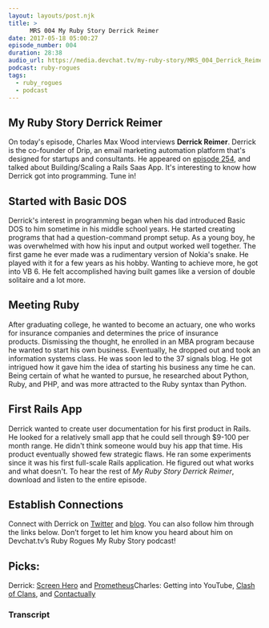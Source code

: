 ```yaml
---
layout: layouts/post.njk
title: >
      MRS 004 My Ruby Story Derrick Reimer
date: 2017-05-18 05:00:27
episode_number: 004
duration: 28:38
audio_url: https://media.devchat.tv/my-ruby-story/MRS_004_Derrick_Reimer.mp3
podcast: ruby-rogues
tags: 
  - ruby_rogues
  - podcast
---
```


## My&nbsp;Ruby Story&nbsp;Derrick Reimer
On today's episode, Charles Max Wood interviews **Derrick Reimer**. Derrick is the co-founder of Drip, an email marketing automation platform that's designed for startups and consultants. He appeared&nbsp;on [episode 254](https://devchat.tv/ruby-rogues/254-rr-buildingscaling-a-rails-saas-app-with-derrick-reimer), and talked about Building/Scaling a Rails Saas App. It's interesting to know how Derrick got into programming. Tune in!
## Started with&nbsp;Basic DOS
Derrick's interest in programming began when his dad introduced Basic DOS to him sometime in his middle school years. He started creating programs that had a question-command prompt setup. As a young boy, he was overwhelmed with how his input and output worked well together. The first game he ever made was a rudimentary version of Nokia's snake. He played with it for a few years as his hobby. Wanting to achieve more, he got into VB 6. He felt accomplished having built games like a version of double solitaire and a lot more.
## Meeting Ruby
After graduating college, he wanted to become an actuary, one who works for insurance companies and determines the price of insurance products.&nbsp;Dismissing the thought, he enrolled in an MBA program because he wanted to start his own business. Eventually, he dropped out and took an information systems class. He was soon led to the 37 signals blog. He got intrigued how it gave him the idea of starting his business any time he can. Being certain of what he wanted to pursue, he researched about Python, Ruby, and PHP, and was more attracted to the Ruby syntax than Python.
## First Rails App
Derrick&nbsp;wanted to create user documentation for his first product in Rails. He looked for a relatively small app that he could sell through $9-100 per month range. He&nbsp;didn't think someone would buy his app that time. His product eventually showed few strategic flaws. He ran some experiments since it was his first full-scale Rails application. He figured out what works and what doesn't. To hear the rest of _My Ruby Story Derrick Reimer_, download and listen&nbsp;to the entire episode.
## Establish Connections
Connect with Derrick on [Twitter](https://twitter.com/derrickreimer?lang=en)&nbsp;and [blog](http://www.scalingsaas.com/). You can also follow him through the links below. Don’t forget to let him know you heard about him on Devchat.tv’s Ruby Rogues My Ruby Story podcast!
## Picks:
Derrick: [Screen Hero](https://screenhero.com/) and [Prometheus](https://prometheus.io/)Charles: Getting into YouTube, [Clash of Clans](https://play.google.com/store/apps/details?id=com.supercell.clashofclans&hl=en), and [Contactually](http://www.contactually.com/)

### Transcript



